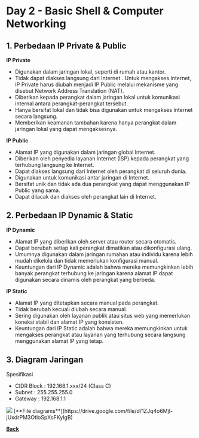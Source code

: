 # Day 2 - Basic Shell & Computer Networking

## 1. Perbedaan IP Private & Public

**IP Private**

- Digunakan dalam jaringan lokal, seperti di rumah atau kantor.
- Tidak dapat diakses langsung dari Internet . Untuk mengakses Internet, IP Private harus diubah menjadi IP Public melalui mekanisme yang disebut Network Address Translation (NAT).
- Diberikan kepada perangkat dalam jaringan lokal untuk komunikasi internal antara perangkat-perangkat tersebut.
- Hanya bersifat lokal dan tidak bisa digunakan untuk mengakses Internet secara langsung.
- Memberikan keamanan tambahan karena hanya perangkat dalam jaringan lokal yang dapat mengaksesnya.

**IP Public**

- Alamat IP yang digunakan dalam jaringan global Internet.
- Diberikan oleh penyedia layanan Internet (ISP) kepada perangkat yang terhubung langsung ke Internet.
- Dapat diakses langsung dari Internet oleh perangkat di seluruh dunia.
- Digunakan untuk komunikasi antar jaringan di Internet.
- Bersifat unik dan tidak ada dua perangkat yang dapat menggunakan IP Public yang sama.
- Dapat dilacak dan diakses oleh perangkat lain di Internet.

## 2. Perbedaan IP Dynamic & Static

**IP Dynamic**

- Alamat IP yang diberikan oleh server atau router secara otomatis.
- Dapat berubah setiap kali perangkat dimatikan atau dikonfigurasi ulang.
- Umumnya digunakan dalam jaringan rumahan atau individu karena lebih mudah dikelola dan tidak memerlukan konfigurasi manual.
- Keuntungan dari IP Dynamic adalah bahwa mereka memungkinkan lebih banyak perangkat terhubung ke jaringan karena alamat IP dapat digunakan secara dinamis oleh perangkat yang berbeda.

**IP Static**

- Alamat IP yang ditetapkan secara manual pada perangkat.
- Tidak berubah kecuali diubah secara manual.
- Sering digunakan oleh layanan publik atau situs web yang memerlukan koneksi stabil dan alamat IP yang konsisten.
- Keuntungan dari IP Static adalah bahwa mereka memungkinkan untuk mengakses perangkat atau layanan yang terhubung secara langsung menggunakan alamat IP yang tetap.

## 3. Diagram Jaringan

Spesifikasi 
- CIDR Block : 192.168.1.xxx/24 (Class C)
- Subnet : 255.255.255.0
- Gateway : 192.168.1.1

<img src="dumbways-drawio.png">
[**File diagrams**](https://drive.google.com/file/d/1ZJq4o6Mjl-jUxdrPM3OtloSpXsFKylgB)

[**Back**](../../README.md)
